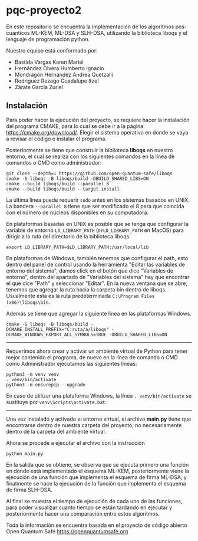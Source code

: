 # pqc-proyecto2
En este repositorio se encuentra la implementación de los algoritmos pos-cuánticos ML-KEM, ML-DSA y SLH-DSA, utilizando la biblioteca liboqs y el lenguaje de programación python.

Nuestro equipo está conformado por:
* Bastida Vargas Karen Mariel
* Hernández Olvera Humberto Ignacio
* Mondragón Hernández Andrea Quetzalli
* Rodriguez Rezago Guadalupe Itzel
* Zárate García Zuriel

## Instalación

Para poder hacer la ejecución del proyecto, se requiere hacer la instalación del programa CMAKE, para lo cual se debe ir a la página: https://cmake.org/download/. 
Elegir el sistema operativo en donde se vaya a revisar el código e instalar el programa.

Posteriormente se tiene que construir la biblioteca **liboqs** en nuestro entorno, el cual se realiza con los siguientes comandos en la línea de comandos o CMD como administrador:

```
git clone --depth=1 https://github.com/open-quantum-safe/liboqs
cmake -S liboqs -B liboqs/build -DBUILD_SHARED_LIBS=ON
cmake --build liboqs/build --parallel 8
cmake --build liboqs/build --target install
```
La última línea puede requerir ```sudo``` antes en los sistemas basados en UNIX. La bandera ```--parallel 8``` tiene que ser modificado el 8 para que coincida con el número de núcleos disponibles en su computadora.

En plataformas basadas en UNIX es posible que se tenga que configurar la variable de entorno ```LD_LIBRARY_PATH``` (```DYLD_LIBRARY_PATH``` en MacOS) para dirigir a la ruta del directorio de la biblioteca liboqs.

```
export LD_LIBRARY_PATH=$LD_LIBRARY_PATH:/usr/local/lib
```

En plataformas de Windows, también tenemos que configurar el path, esto dentro del panel de control usando la herramienta "Editar las variables de entorno del sistema", damos click en el botón que dice "Variables de entorno", dentro del apartado de "Variables del sistema" hay que encontrar el que dice "Path" y seleccionar "Editar". En la nueva ventana que se abre, tenemos que agregar la ruta hacia la carpeta bin dentro de liboqs. Usualmente esta es la ruta predeterminada ```C:\Program Files (x86)\liboqs\bin```.

Además se tiene que agregar la siguiente línea en las plataformas Windows.

```
cmake -S liboqs -B liboqs/build -DCMAKE_INSTALL_PREFIX="C:ruta/a/liboqs" -DCMAKE_WINDOWS_EXPORT_ALL_SYMBOLS=TRUE -DBUILD_SHARED_LIBS=ON
```

---

Requerimos ahora crear y activar un ambiente virtual de Python para tener mejor contenido el programa, de nuevo en la línea de comando o CMD como Administrador ejecutamos las siguientes líneas:

```
python3 -m venv venv
. venv/bin/activate
python3 -m ensurepip --upgrade
```

En caso de utilizar una plataforma Windows, la línea ```. venv/bin/activate``` se sustituye por ```venv\Scripts\activate.bat```.

---

Una vez instalado y activado el entorno virtual, el archivo **main.py** tiene que encontrarse dentro de nuestra carpeta del proyecto, no necesariamente dentro de la carpeta del ambiente virtual.

Ahora se procede a ejecutar el archivo con la instrucción

```python main.py```

En la salida que se obtiene, se observa que se ejecuta primero una función en donde está implementado el esquema ML-KEM, posteriormente viene la ejecución de una función que implementa el esquema de firma ML-DSA, y finalmente se hace la ejecución de la función que implementa el esquema de firma SLH-DSA.

Al final se muestra el tiempo de ejecución de cada uno de las funciones, para poder visualizar cuanto tiempo se están tardando en ejecutar y posteriormente hacer una comparación entre estos algoritmos.

Toda la información se encuentra basada en el proyecto de código abierto Open Quantum Safe https://openquantumsafe.org

